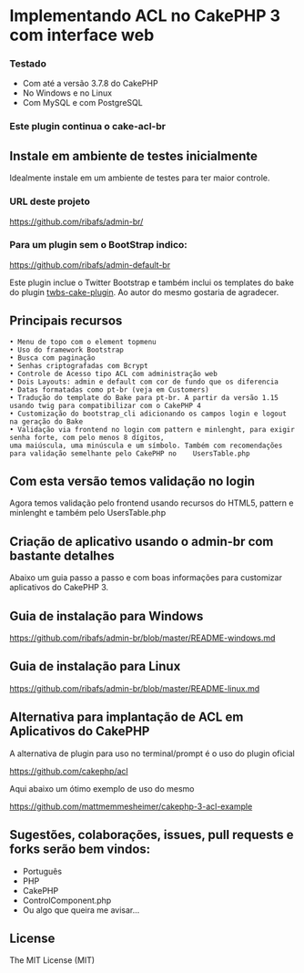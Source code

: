 # Implementando ACL no CakePHP 3 com interface web

### Testado
- Com até a versão 3.7.8 do CakePHP
- No Windows e no Linux
- Com MySQL e com PostgreSQL

### Este plugin continua o cake-acl-br

## Instale em ambiente de testes inicialmente
Idealmente instale em um ambiente de testes para ter maior controle.

### URL deste projeto 
https://github.com/ribafs/admin-br/

### Para um plugin sem o BootStrap indico:

https://github.com/ribafs/admin-default-br

Este plugin inclue o Twitter Bootstrap e também inclui os templates do bake do plugin [twbs-cake-plugin](https://github.com/elboletaire/twbs-cake-plugin). Ao autor do mesmo gostaria de agradecer.

## Principais recursos    
    • Menu de topo com o element topmenu 
    • Uso do framework Bootstrap
    • Busca com paginação 
    • Senhas criptografadas com Bcrypt 
    • Controle de Acesso tipo ACL com administração web 
    • Dois Layouts: admin e default com cor de fundo que os diferencia
    • Datas formatadas como pt-br (veja em Customers)
    • Tradução do template do Bake para pt-br. A partir da versão 1.15 usando twig para compatibilizar com o CakePHP 4
    • Customização do bootstrap_cli adicionando os campos login e logout na geração do Bake
    • Validação via frontend no login com pattern e minlenght, para exigir senha forte, com pelo menos 8 dígitos,     
    uma maiúscula, uma minúscula e um símbolo. Também com recomendações para validação semelhante pelo CakePHP no    UsersTable.php

## Com esta versão temos validação no login
Agora temos validação pelo frontend usando recursos do HTML5, pattern e minlenght e também pelo UsersTable.php
    
## Criação de aplicativo usando o admin-br com bastante detalhes

Abaixo um guia passo a passo e com boas informações para customizar aplicativos do CakePHP 3.

## Guia de instalação para Windows

https://github.com/ribafs/admin-br/blob/master/README-windows.md

## Guia de instalação para Linux

https://github.com/ribafs/admin-br/blob/master/README-linux.md

## Alternativa para implantação de ACL em Aplicativos do CakePHP

A alternativa de plugin para uso no terminal/prompt é o uso do plugin oficial

https://github.com/cakephp/acl

Aqui abaixo um ótimo exemplo de uso do mesmo

https://github.com/mattmemmesheimer/cakephp-3-acl-example

## Sugestões, colaborações, issues, pull requests e forks serão bem vindos:

- Português
- PHP
- CakePHP
- ControlComponent.php
- Ou algo que queira me avisar...

License
-------

The MIT License (MIT)
